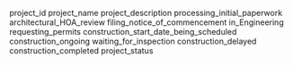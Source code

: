 project_id
project_name
project_description
processing_initial_paperwork
architectural_HOA_review
filing_notice_of_commencement
in_Engineering
requesting_permits
construction_start_date_being_scheduled
construction_ongoing
waiting_for_inspection
construction_delayed
construction_completed
project_status
